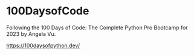 # 100DaysofCode
Following the 100 Days of Code: The Complete Python Pro Bootcamp for 2023 by Angela Vu.   

https://100daysofpython.dev/
